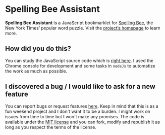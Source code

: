 # Spelling Bee Assistant

__Spelling Bee Assistant__ is a JavaScript bookmarklet for [Spelling Bee](https://www.nytimes.com/puzzles/spelling-bee), the New York Times’ popular word puzzle. Visit the [project’s homepage](https://draber.github.io/) to learn more.


## How did you do this?

You can study the JavaScript source code which is [right here](src/js/source.js). I used the Chrome console for development and some tasks in `nodeJs` to automatize the work as much as possible.


## I discovered a bug / I would like to ask for a new feature

You can report bugs or request features [here](https://github.com/draber/draber.github.io/issues). Keep in mind that this is as a fun weekend project and I don't want it to be a burden. I might work on issues from time to time but I won't make any promises. The code is available under the [MIT license](LICENSE.md) and you can fork, modify and republish it as long as you respect the terms of the license.
